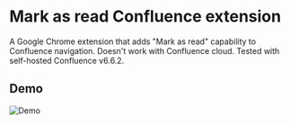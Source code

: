 # Mark as read Confluence extension
A Google Chrome extension that adds "Mark as read" capability to Confluence navigation.
Doesn't work with Confluence cloud. Tested with self-hosted Confluence v6.6.2.

## Demo
![Demo](https://user-images.githubusercontent.com/6684554/38776469-6f153b7e-4097-11e8-92f1-45283bbab653.gif)
